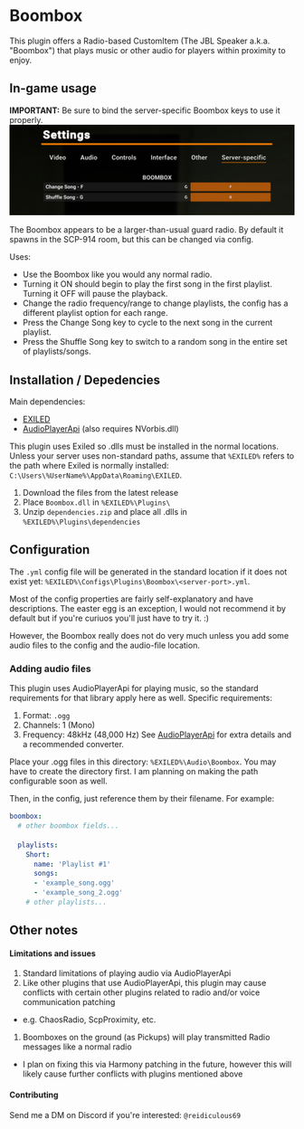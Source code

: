 # Boombox

This plugin offers a Radio-based CustomItem (The JBL Speaker a.k.a. "Boombox") that plays music or other audio for players within proximity to enjoy.

## In-game usage

**IMPORTANT:** Be sure to bind the server-specific Boombox keys to use it properly.
![Server-specific settings](./keybind-settings.png)

The Boombox appears to be a larger-than-usual guard radio. By default it spawns in the SCP-914 room, but this can be changed via config. 

Uses:
- Use the Boombox like you would any normal radio.
- Turning it ON should begin to play the first song in the first playlist. Turning it OFF will pause the playback. 
- Change the radio frequency/range to change playlists, the config has a different playlist option for each range. 
- Press the Change Song key to cycle to the next song in the current playlist. 
- Press the Shuffle Song key to switch to a random song in the entire set of playlists/songs.

## Installation / Depedencies

Main dependencies:
- [EXILED](https://github.com/ExMod-Team/EXILED)
- [AudioPlayerApi](https://github.com/Killers0992/AudioPlayerApi) (also requires NVorbis.dll)

This plugin uses Exiled so .dlls must be installed in the normal locations. Unless your server uses non-standard paths, assume that `%EXILED%` refers to the path where Exiled is normally installed: `C:\Users\%UserName%\AppData\Roaming\EXILED`.
1. Download the files from the latest release
1. Place `Boombox.dll` in `%EXILED%\Plugins\`
1. Unzip `dependencies.zip` and place all .dlls in `%EXILED%\Plugins\dependencies`

## Configuration

The `.yml` config file will be generated in the standard location if it does not exist yet: `%EXILED%\Configs\Plugins\Boombox\<server-port>.yml`.

Most of the config properties are fairly self-explanatory and have descriptions. The easter egg is an exception, I would not recommend it by default but if you're curiuos you'll just have to try it. :)

However, the Boombox really does not do very much unless you add some audio files to the config and the audio-file location.

### Adding audio files

This plugin uses AudioPlayerApi for playing music, so the standard requirements for that library apply here as well. Specific requirements:
1. Format: `.ogg`
1. Channels: 1 (Mono)
1. Frequency: 48kHz (48,000 Hz)
See [AudioPlayerApi](https://github.com/Killers0992/AudioPlayerApi) for extra details and a recommended converter.

Place your .ogg files in this directory: `%EXILED%\Audio\Boombox`. You may have to create the directory first. I am planning on making the path configurable soon as well.

Then, in the config, just reference them by their filename. For example:
```yml
boombox:
  # other boombox fields...

  playlists:
    Short:
      name: 'Playlist #1'
      songs:
      - 'example_song.ogg'
      - 'example_song_2.ogg'
    # other playlists...
```

## Other notes

#### Limitations and issues

1. Standard limitations of playing audio via AudioPlayerApi
1. Like other plugins that use AudioPlayerApi, this plugin may cause conflicts with certain other plugins related to radio and/or voice communication patching
  - e.g. ChaosRadio, ScpProximity, etc.
1. Boomboxes on the ground (as Pickups) will play transmitted Radio messages like a normal radio
  - I plan on fixing this via Harmony patching in the future, however this will likely cause further conflicts with plugins mentioned above

#### Contributing

Send me a DM on Discord if you're interested: `@reidiculous69`